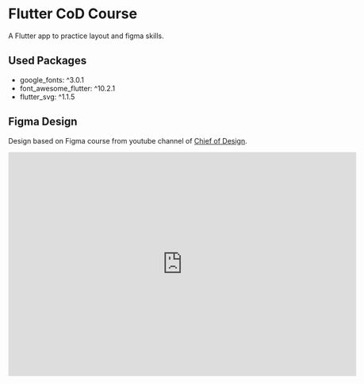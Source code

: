 # Flutter CoD Course

A Flutter app to practice layout and figma skills.
## Used Packages
- google_fonts: ^3.0.1
- font_awesome_flutter: ^10.2.1
- flutter_svg: ^1.1.5

## Figma Design

Design based on Figma course from youtube channel of [Chief of Design](https://www.youtube.com/playlist?list=PLwgL9IEA0PxXzmOu0crRl9l6PT46nqtI9).

<iframe style="border: 1px solid rgba(0, 0, 0, 0.1);" width="700" height="450" src="https://www.figma.com/embed?embed_host=share&url=https%3A%2F%2Fwww.figma.com%2Ffile%2FZ3DfMkEydNIQcnhcKoDvRu%2FFigma-Course%3Fnode-id%3D0%253A1" allowfullscreen></iframe>

